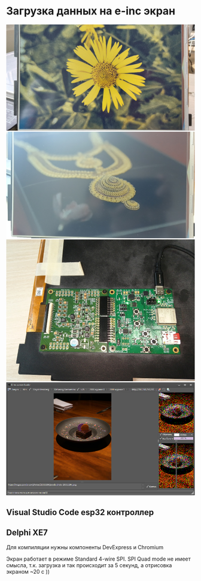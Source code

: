 # Загрузка данных на e-inc экран

<img src="img\IMG_20250422_154721.jpg" alt="Пример изображения e-inc" width="600">
<img src="img\IMG_20250415_122926.jpg" alt="Пример изображения e-inc" width="600">
<img src="img\IMG_20250314_102531.jpg" alt="Пример изображения e-inc" width="600">
<img src="img\e-paper.png" alt="Приложение e-inc" width="600">


## Visual Studio Code esp32 контроллер 

## Delphi XE7 
Для компиляции нужны компоненты DevExpress и Chromium

Экран работает в режиме Standard 4-wire SPI. SPI Quad mode не имеет смысла, т.к. загрузка и так происходит за 5 секунд, а отрисовка экраном ~20 с )) 

